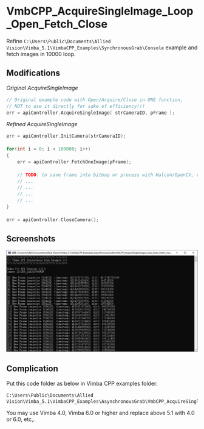 # VmbCPP_AcquireSingleImage_Loop_Open_Fetch_Close
Refine `C:\Users\Public\Documents\Allied Vision\Vimba_5.1\VimbaCPP_Examples\SynchronousGrab\Console` example and fetch images in 10000 loop.

## Modifications
*Original AcquireSingleImage*

```c++
// Original example code with Open/Acquire/Close in ONE function, 
// NOT to use it directly for sake of efficiency!!!
err = apiController.AcquireSingleImage( strCameraID, pFrame );
```

*Refined AcquireSingleImage*

```c++
err = apiController.InitCamera(strCameraID);

for(int i = 0; i < 100000; i++)
{
    err = apiController.FetchOneImage(pFrame);
    
    // TODO: to save frame into bitmap or process with Halcon/OpenCV, etc.
    // ...
    // ...
    // ...
    // ...
}

err = apiController.CloseCamera(); 
```

## Screenshots
![](Screenshots.png)


## Complication
Put this code folder as below in Vimba CPP examples folder:
```
C:\Users\Public\Documents\Allied Vision\Vimba_5.1\VimbaCPP_Examples\AsynchronousGrab\VmbCPP_AcquireSingleImage_Loop_Open_Fetch_Close\Build\VS2010
```
You may use Vimba 4.0, Vimba 6.0 or higher and replace above 5.1 with 4.0 or 6.0, etc,.
